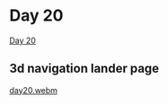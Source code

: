 # Day 20

[Day 20](./Project/)

## 3d navigation lander page

[](./Project/)
[day20.webm](https://github.com/arpit0498/21DaysCss/assets/32380690/4591cba2-aeb5-4484-a69d-def61885633f)
